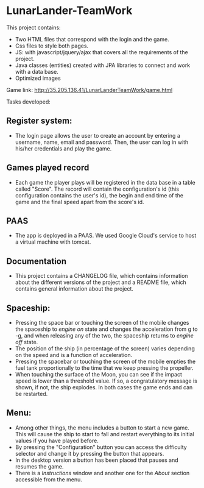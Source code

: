 # LunarLander-TeamWork
This project contains:
+ Two HTML files that correspond with the login and the game.
+ Css files to style both pages.
+ JS: with javascript/jquery/ajax that covers all the requirements of the project.
+ Java classes (entities) created with JPA libraries to connect and work with a data base.
+ Optimized images

Game link: http://35.205.136.41/LunarLanderTeamWork/game.html

Tasks developed:

## Register system:
+ The login page allows the user to create an account by entering a username, name, email and password. Then, the user can log in with his/her credentials and play the game.

## Games played record
+ Each game the player plays will be registered in the data base in a table called "Score". The record will contain the configuration's id (this configuration contains the user's id), the begin and end time of the game and the final speed apart from the score's id.

## PAAS
+ The app is deployed in a PAAS. We used Google Cloud's service to host a virtual machine with tomcat.

## Documentation
+ This project contains a CHANGELOG file, which contains information about the different versions of the project and a README file, which contains general information about the project.

## Spaceship:
+ Pressing the space bar or touching the screen of the mobile changes the spaceship to *engine on* state and changes the acceleration from g to -g, and when releasing any of the two, the spaceship returns to *engine off* state.
+ The position of the ship (in percentage of the screen) varies depending on the speed and is a function of acceleration.
+ Pressing the spacebar or touching the screen of the mobile empties the fuel tank proportionally to the time that we keep pressing the propeller.
+ When touching the surface of the Moon, you can see if the impact speed is lower than a threshold value. If so, a congratulatory message is shown, if not, the ship explodes. In both cases the game ends and can be restarted.

## Menu:
+ Among other things, the menu includes a button to start a new game. This will cause the ship to start to fall and restart everything to its initial values if you have played before.
+ By pressing the "Configuration" button you can access the difficulty selector and change it by pressing the button that appears.
+ In the desktop version a button has been placed that pauses and resumes the game.
+ There is a  *Instructions* window and another one for the *About* section accessible from the menu.
